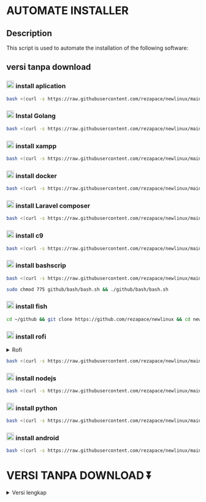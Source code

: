 # AUTOMATE INSTALLER

## Description
This script is used to automate the installation of the following software:

## versi tanpa download

### <img src="https://img.icons8.com/?size=100&id=17836&format=png&color=000000" alt="Logo aplication" width="20" height="20"/> install aplication
```bash
bash <(curl -s https://raw.githubusercontent.com/rezapace/newlinux/main/app.sh)
```



### <img src="https://img.icons8.com/color/256/golang.png" alt="Logo Golang" width="20" height="20"/> Instal Golang
```bash
bash <(curl -s https://raw.githubusercontent.com/rezapace/newlinux/main/go.sh)
```

### <img src="https://www.apachefriends.org/images/xampp-logo-ac950edf.svg" alt="Logo xampp" width="20" height="20"/> install xampp
```bash
bash <(curl -s https://raw.githubusercontent.com/rezapace/newlinux/main/xampp.sh)
```

### <img src="https://img.icons8.com/?size=100&id=22813&format=png&color=000000" alt="Logo docker" width="20" height="20"/> install docker
```bash
bash <(curl -s https://raw.githubusercontent.com/rezapace/newlinux/main/docker.sh)
```

### <img src="https://img.icons8.com/?size=100&id=7vdHawe2VPlT&format=png&color=000000" alt="Logo Laravel" width="20" height="20"/> install Laravel composer
```bash
bash <(curl -s https://raw.githubusercontent.com/rezapace/newlinux/main/composer.sh)
```

### <img src="https://img.icons8.com/?size=100&id=8gWOBXY72Osj&format=png&color=000000" alt="Logo c9" width="20" height="20"/> install c9
```bash
bash <(curl -s https://raw.githubusercontent.com/rezapace/newlinux/main/c9.sh)
```

### <img src="https://img.icons8.com/?size=100&id=8gWOBXY72Osj&format=png&color=000000" alt="Logo bashscrip" width="20" height="20"/> install bashscrip
```bash
bash <(curl -s https://raw.githubusercontent.com/rezapace/newlinux/main/bashscrip.sh)
```
```bash
sudo chmod 775 github/bash/bash.sh && ./github/bash/bash.sh
```

### <img src="https://img.icons8.com/?size=100&id=8gWOBXY72Osj&format=png&color=000000" alt="Logo fish" width="20" height="20"/> install fish
```bash
cd ~/github && git clone https://github.com/rezapace/newlinux && cd newlinux && sudo chmod +x fish.sh && sudo ./fish.sh
```

### <img src="https://img.icons8.com/?size=100&id=8gWOBXY72Osj&format=png&color=000000" alt="Logo rofi" width="20" height="20"/> install rofi
<details>
  <summary>Rofi</summary>
  
   ```bash
   Set keybinding to open Rofi: Ctrl+Space
   Command: rofi -show drun
   ```
   </details>
   
```bash
bash <(curl -s https://raw.githubusercontent.com/rezapace/newlinux/main/rofi.sh)
```

### <img src="https://img.icons8.com/?size=100&id=hsPbhkOH4FMe&format=png&color=000000" alt="Logo nodejs" width="20" height="20"/> install nodejs
```bash
bash <(curl -s https://raw.githubusercontent.com/rezapace/newlinux/main/nodejs.sh)
```

### <img src="https://img.icons8.com/?size=100&id=13441&format=png&color=000000" alt="Logo python" width="20" height="20"/> install python
```bash
bash <(curl -s https://raw.githubusercontent.com/rezapace/newlinux/main/python.sh)
```

### <img src="https://img.icons8.com/?size=100&id=04OFrkjznvcd&format=png&color=000000" alt="Logo android" width="20" height="20"/> install android
```bash
bash <(curl -s https://raw.githubusercontent.com/rezapace/newlinux/main/android.sh)
```



# VERSI TANPA DOWNLOAD ⏬

<details>
<summary>Versi lengkap</summary>

```bash
git clone https://github.com/rezapace/newlinux
```

## install aplication
```bash
cd newlinux && sudo chmod 775 app.sh && ./app.sh
```
<!-- drop down Golang -->
<details>
<summary>golang</summary>

## cek golang installed
   ```bash
    telegram-desktop
    discord
    vscode
    google-chrome
    postman
    preload
    ulauncher
    menghapus firefox
   ```
</details>


## install golang
```bash
cd newlinux && sudo chmod 775 go.sh && ./go.sh
```
<!-- drop down Golang -->
<details>
<summary>golang</summary>

## cek golang installed
   ```bash
    go version
   ```
</details>



## install xampp
```bash
cd newlinux && sudo chmod 775 xampp.sh && ./xampp.sh
```
<!-- drop down xampp -->
<details>
<summary>xampp</summary>

## cek xampp installed
```bash
sudo service apache2 start
sudo service mysql start
```

## pasword phpmyadmin
```bash
root
p
```
    
## Langkah : run,status,stop,restart

### perintah untuk apache

```bash
sudo service apache2 start
sudo service apache2 stop
sudo service apache2 status
sudo service apache2 restart
```

### perintah untuk mysql

```bash
sudo service mysql start
sudo service mysql stop
sudo service mysql status
sudo service mysql restart
```

### Jika terjadi error
```bash
ALTER USER 'root'@'localhost' IDENTIFIED BY 'p';
sudo ln -s /usr/share/phpmyadmin /var/www/html/phpmyadmin
``` 

</details>

</details>